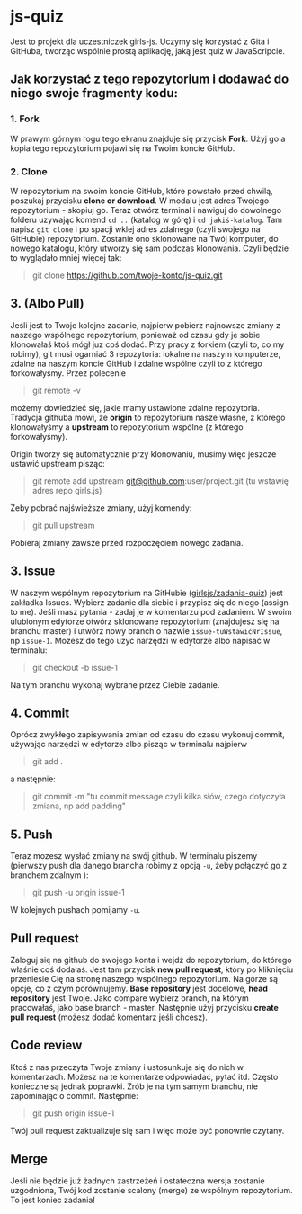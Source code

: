 # js-quiz
Jest to projekt dla uczestniczek girls-js. Uczymy się korzystać z Gita i GitHuba, tworząc wspólnie prostą aplikację, jaką jest quiz w JavaScripcie.

## Jak korzystać z tego repozytorium i dodawać do niego swoje fragmenty kodu:

### 1. Fork
W prawym górnym rogu tego ekranu znajduje się przycisk **Fork**. Użyj go a kopia tego repozytorium pojawi się na Twoim koncie GitHub.

### 2. Clone
W repozytorium na swoim koncie GitHub, które powstało przed chwilą, poszukaj przycisku **clone or download**. W modalu jest adres Twojego repozytorium - skopiuj go. Teraz otwórz terminal i nawiguj do dowolnego folderu uzywając komend `cd ..` (katalog w górę) i `cd jakiś-katalog`.
Tam napisz `git clone` i po spacji wklej adres zdalnego (czyli swojego na GitHubie) repozytorium. Zostanie ono sklonowane na Twój komputer, do nowego katalogu, który utworzy się sam podczas klonowania. Czyli będzie to wyglądało mniej więcej tak:
>git clone https://github.com/twoje-konto/js-quiz.git

## 3. (Albo Pull)
Jeśli jest to Twoje kolejne zadanie, najpierw pobierz najnowsze zmiany z naszego wspólnego repozytorium, ponieważ od czasu gdy je sobie klonowałaś ktoś mógł juz coś dodać.
Przy pracy z forkiem (czyli to, co my robimy), git musi ogarniać 3 repozytoria: lokalne na naszym komputerze, zdalne na naszym koncie GitHub i zdalne wspólne czyli to z którego forkowałyśmy.
Przez polecenie 
>git remote -v 

możemy dowiedzieć się, jakie mamy ustawione zdalne repozytoria. Tradycja githuba mówi, że **origin** to repozytorium nasze własne, z którego klonowałyśmy a **upstream** to repozytorium wspólne (z którego forkowałyśmy).

Origin tworzy się automatycznie przy klonowaniu, musimy więc jeszcze ustawić upstream pisząc: 
>git remote add upstream git@github.com:user/project.git (tu wstawię adres repo girls.js)

Żeby pobrać najświeższe zmiany, użyj komendy:
>git pull upstream 

Pobieraj zmiany zawsze przed rozpoczęciem nowego zadania.

## 3. Issue
W naszym wspólnym repozytorium na GitHubie ([girlsjs/zadania-quiz](https://github.com/girlsjs/zadanie-quiz)) jest zakładka Issues. Wybierz zadanie dla siebie i przypisz się do niego (assign to me). Jeśli masz pytania - zadaj je w komentarzu pod zadaniem.
W swoim ulubionym edytorze otwórz sklonowane repozytorium (znajdujesz się na branchu master) i utwórz nowy branch o nazwie `issue-tuWstawićNrIssue`, np `issue-1`. Mozesz do tego uzyć narzędzi w edytorze albo napisać w terminalu: 
> git checkout -b issue-1

Na tym branchu wykonaj wybrane przez Ciebie zadanie.

## 4. Commit
Oprócz zwykłego zapisywania zmian od czasu do czasu wykonuj commit, używając narzędzi w edytorze albo pisząc w terminalu najpierw 
> git add . 

a następnie: 
>git commit -m "tu commit message czyli kilka słów, czego dotyczyła zmiana, np add padding"

## 5. Push
Teraz mozesz wysłać zmiany na swój github. W terminalu piszemy (pierwszy push dla danego brancha robimy z opcją `-u`, żeby połączyć go z branchem zdalnym ):
>git push -u origin issue-1

W kolejnych pushach pomijamy `-u`. 

## Pull request
Zaloguj się na github do swojego konta i wejdź do repozytorium, do którego właśnie coś dodałaś. Jest tam przycisk **new pull request**, który po kliknięciu przeniesie Cię na stronę naszego wspólnego repozytorium. Na górze są opcje, co z czym porównujemy. **Base repository** jest docelowe, **head repository** jest Twoje. Jako compare wybierz branch, na którym pracowałaś, jako base branch - master. Następnie użyj przycisku **create pull request** (możesz dodać komentarz jeśli chcesz). 

## Code review
Ktoś z nas przeczyta Twoje zmiany i ustosunkuje się do nich w komentarzach. Możesz na te komentarze odpowiadać, pytać itd. Często konieczne są jednak poprawki. Zrób je na tym samym branchu, nie zapominając o commit. Następnie: 
> git push origin issue-1

Twój pull request zaktualizuje się sam i więc może być ponownie czytany. 

## Merge
Jeśli nie będzie już żadnych zastrzeżeń i ostateczna wersja zostanie uzgodniona, Twój kod zostanie scalony (merge) ze wspólnym repozytorium. To jest koniec zadania!





